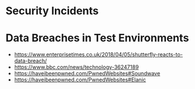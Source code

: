 # Security Incidents

# Data Breaches in Test Environments

* https://www.enterprisetimes.co.uk/2018/04/05/shutterfly-reacts-to-data-breach/
* https://www.bbc.com/news/technology-36247189
* https://haveibeenpwned.com/PwnedWebsites#Soundwave
* https://haveibeenpwned.com/PwnedWebsites#Elanic

